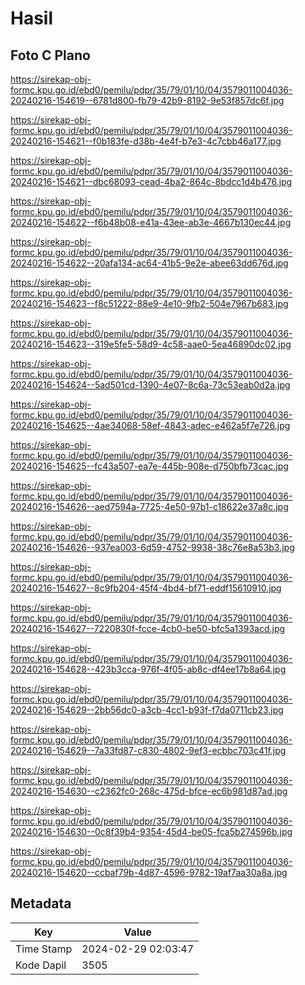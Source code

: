 # Hasil

## Foto C Plano

https://sirekap-obj-formc.kpu.go.id/ebd0/pemilu/pdpr/35/79/01/10/04/3579011004036-20240216-154619--6781d800-fb79-42b9-8192-9e53f857dc6f.jpg

https://sirekap-obj-formc.kpu.go.id/ebd0/pemilu/pdpr/35/79/01/10/04/3579011004036-20240216-154621--f0b183fe-d38b-4e4f-b7e3-4c7cbb46a177.jpg

https://sirekap-obj-formc.kpu.go.id/ebd0/pemilu/pdpr/35/79/01/10/04/3579011004036-20240216-154621--dbc68093-cead-4ba2-864c-8bdcc1d4b476.jpg

https://sirekap-obj-formc.kpu.go.id/ebd0/pemilu/pdpr/35/79/01/10/04/3579011004036-20240216-154622--f6b48b08-e41a-43ee-ab3e-4667b130ec44.jpg

https://sirekap-obj-formc.kpu.go.id/ebd0/pemilu/pdpr/35/79/01/10/04/3579011004036-20240216-154622--20afa134-ac64-41b5-9e2e-abee63dd676d.jpg

https://sirekap-obj-formc.kpu.go.id/ebd0/pemilu/pdpr/35/79/01/10/04/3579011004036-20240216-154623--f8c51222-88e9-4e10-9fb2-504e7967b683.jpg

https://sirekap-obj-formc.kpu.go.id/ebd0/pemilu/pdpr/35/79/01/10/04/3579011004036-20240216-154623--319e5fe5-58d9-4c58-aae0-5ea46890dc02.jpg

https://sirekap-obj-formc.kpu.go.id/ebd0/pemilu/pdpr/35/79/01/10/04/3579011004036-20240216-154624--5ad501cd-1390-4e07-8c6a-73c53eab0d2a.jpg

https://sirekap-obj-formc.kpu.go.id/ebd0/pemilu/pdpr/35/79/01/10/04/3579011004036-20240216-154625--4ae34068-58ef-4843-adec-e462a5f7e726.jpg

https://sirekap-obj-formc.kpu.go.id/ebd0/pemilu/pdpr/35/79/01/10/04/3579011004036-20240216-154625--fc43a507-ea7e-445b-908e-d750bfb73cac.jpg

https://sirekap-obj-formc.kpu.go.id/ebd0/pemilu/pdpr/35/79/01/10/04/3579011004036-20240216-154626--aed7594a-7725-4e50-97b1-c18622e37a8c.jpg

https://sirekap-obj-formc.kpu.go.id/ebd0/pemilu/pdpr/35/79/01/10/04/3579011004036-20240216-154626--937ea003-6d59-4752-9938-38c76e8a53b3.jpg

https://sirekap-obj-formc.kpu.go.id/ebd0/pemilu/pdpr/35/79/01/10/04/3579011004036-20240216-154627--8c9fb204-45f4-4bd4-bf71-eddf15610910.jpg

https://sirekap-obj-formc.kpu.go.id/ebd0/pemilu/pdpr/35/79/01/10/04/3579011004036-20240216-154627--7220830f-fcce-4cb0-be50-bfc5a1393acd.jpg

https://sirekap-obj-formc.kpu.go.id/ebd0/pemilu/pdpr/35/79/01/10/04/3579011004036-20240216-154628--423b3cca-976f-4f05-ab8c-df4ee17b8a64.jpg

https://sirekap-obj-formc.kpu.go.id/ebd0/pemilu/pdpr/35/79/01/10/04/3579011004036-20240216-154629--2bb56dc0-a3cb-4cc1-b93f-f7da0711cb23.jpg

https://sirekap-obj-formc.kpu.go.id/ebd0/pemilu/pdpr/35/79/01/10/04/3579011004036-20240216-154629--7a33fd87-c830-4802-9ef3-ecbbc703c41f.jpg

https://sirekap-obj-formc.kpu.go.id/ebd0/pemilu/pdpr/35/79/01/10/04/3579011004036-20240216-154630--c2362fc0-268c-475d-bfce-ec6b981d87ad.jpg

https://sirekap-obj-formc.kpu.go.id/ebd0/pemilu/pdpr/35/79/01/10/04/3579011004036-20240216-154630--0c8f39b4-9354-45d4-be05-fca5b274596b.jpg

https://sirekap-obj-formc.kpu.go.id/ebd0/pemilu/pdpr/35/79/01/10/04/3579011004036-20240216-154620--ccbaf79b-4d87-4596-9782-19af7aa30a8a.jpg


## Metadata

| Key        | Value               |
| ---------- | ------------------- |
| Time Stamp | 2024-02-29 02:03:47 |
| Kode Dapil | 3505                |



